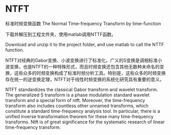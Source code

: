 # NTFT 
标准时频变换函数
The Normal Time-frequency Transform by time-function

下载并解压到工程文件夹，使用matlab调用NTTF函数。

Download and unzip it to the project folder, and use matlab to call the NTTF function.

NTFT对经典的Gabor变换、小波变换进行了标准化，广义的S变换是调相标准小波变换，也是NTFT的一种特殊形式，而且时频变换还包含其他无数种未命名的变换，这些众多的时频变换构成了标准时频分析工具。特别是，这些众多的时频变换存在统一的逆变换定理，NTFT对于线性时频变换的系统化研究具有重要的意义。

NTFT standardizes the classical Gabor transform and wavelet transform. The generalized S transform is a phase modulation standard wavelet transform and a special form of ntft. Moreover, the time-frequency transform also includes countless other unnamed transforms, which constitute a standard time-frequency analysis tool. In particular, there is a unified inverse transformation theorem for these many time-frequency transforms. Ntft is of great significance for the systematic research of linear time-frequency transform.
